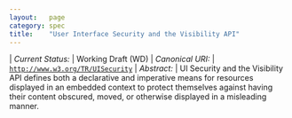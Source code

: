 ```yaml
---
layout:   page
category: spec
title:    "User Interface Security and the Visibility API"
---
```


| *Current Status:* | Working Draft (WD)
| *Canonical URI:* | [`http://www.w3.org/TR/UISecurity`](http://www.w3.org/TR/UISecurity)
| *Abstract:* | UI Security and the Visibility API defines both a declarative and imperative means for resources displayed in an embedded context to protect themselves against having their content obscured, moved, or otherwise displayed in a misleading manner.